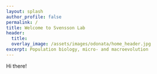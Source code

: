 ```yaml
---
layout: splash
author_profile: false
permalink: /
title: Welcome to Svensson Lab
header:
  title: 
  overlay_image: /assets/images/odonata/home_header.jpg
excerpt: Population biology, micro- and macroevolution
---
```




Hi there!

